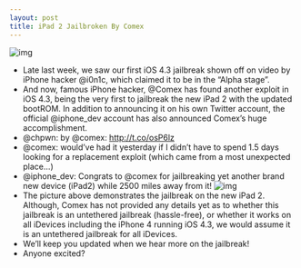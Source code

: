 ```yaml
---
layout: post
title: iPad 2 Jailbroken By Comex
---
```

![img](http://media.idownloadblog.com/wp-content/uploads/2011/03/Comex-iPad-2-Jailbreak.png)
* Late last week, we saw our first iOS 4.3 jailbreak shown off on video by iPhone hacker @i0n1c, which claimed it to be in the “Alpha stage”.
* And now, famous iPhone hacker, @Comex has found another exploit in iOS 4.3, being the very first to jailbreak the new iPad 2 with the updated bootROM. In addition to announcing it on his own Twitter account, the official @iphone_dev account has also announced Comex’s huge accomplishment.
* @chpwn: by @comex: http://t.co/osP6lz
* @comex: would’ve had it yesterday if I didn’t have to spend 1.5 days looking for a replacement exploit (which came from a most unexpected place…)
* @iphone_dev: Congrats to @comex for jailbreaking yet another brand new device (iPad2) while 2500 miles away from it!
![img](http://media.idownloadblog.com/wp-content/uploads/2011/03/iPad-2-Jailbroken-Comex.jpg)
* The picture above demonstrates the jailbreak on the new iPad 2. Although, Comex has not provided any details yet as to whether this jailbreak is an untethered jailbreak (hassle-free), or whether it works on all iDevices including the iPhone 4 running iOS 4.3, we would assume it is an untethered jailbreak for all iDevices.
* We’ll keep you updated when we hear more on the jailbreak!
* Anyone excited?

